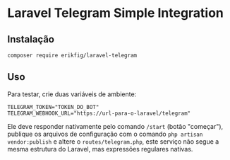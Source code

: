# Laravel Telegram Simple Integration

## Instalação

```
composer require erikfig/laravel-telegram
```

## Uso

Para testar, crie duas variáveis de ambiente:

```
TELEGRAM_TOKEN="TOKEN_DO_BOT"
TELEGRAM_WEBHOOK_URL="https://url-para-o-laravel/telegram"
```

Ele deve responder nativamente pelo comando `/start` (botão "começar"), publique os arquivos de configuração com o comando `php artisan vendor:publish` e altere o `routes/telegram.php`, este serviço não segue a mesma estrutura do Laravel, mas expressões regulares nativas.

